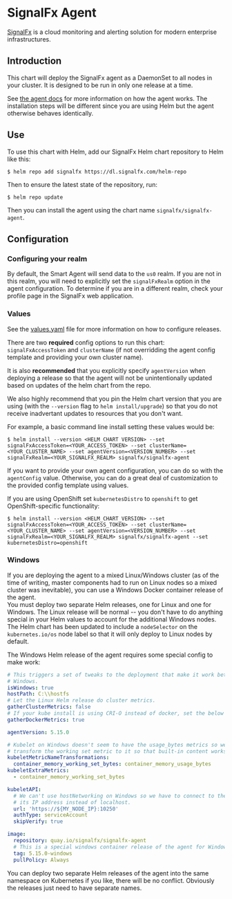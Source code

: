 # SignalFx Agent

[SignalFx](https://signalfx.com) is a cloud monitoring and alerting solution
for modern enterprise infrastructures.

## Introduction

This chart will deploy the SignalFx agent as a DaemonSet to all nodes in your
cluster.  It is designed to be run in only one release at a time.

See [the agent
docs](https://docs.signalfx.com/en/latest/integrations/kubernetes-quickstart.html)
for more information on how the agent works.  The installation steps will be
different since you are using Helm but the agent otherwise behaves identically.

## Use

To use this chart with Helm, add our SignalFx Helm chart repository to Helm
like this:

`$ helm repo add signalfx https://dl.signalfx.com/helm-repo`

Then to ensure the latest state of the repository, run:

`$ helm repo update`

Then you can install the agent using the chart name `signalfx/signalfx-agent`.

## Configuration

### Configuring your realm
By default, the Smart Agent will send data to the `us0` realm. If you are
not in this realm, you will need to explicitly set the `signalFxRealm` option
in the agent configuration. To determine if you are in a different realm,
check your profile page in the SignalFx web application.

### Values

See the [values.yaml](./values.yaml) file for more information on how to
configure releases.

There are two **required** config options to run this chart:
`signalFxAccessToken` and `clusterName` (if not overridding the agent config
template and providing your own cluster name).

It is also **recommended** that you explicitly specify `agentVersion` when
deploying a release so that the agent will not be unintentionally updated based
on updates of the helm chart from the repo.

We also highly recommend that you pin the Helm chart version that you are using
(with the `--version` flag to `helm install/upgrade`) so that you do not
receive inadvertant updates to resources that you don't want.

For example, a basic command line install setting these values would be:

`$ helm install --version <HELM CHART VERSION> --set signalFxAccessToken=<YOUR_ACCESS_TOKEN> --set clusterName=<YOUR_CLUSTER_NAME> --set agentVersion=<VERSION_NUMBER> --set signalFxRealm=<YOUR_SIGNALFX_REALM> signalfx/signalfx-agent`

If you want to provide your own agent configuration, you can do so with the
`agentConfig` value.  Otherwise, you can do a great deal of customization to
the provided config template using values.

If you are using OpenShift set `kubernetesDistro` to `openshift` to get
OpenShift-specific functionality:

`$ helm install --version <HELM_CHART_VERSION> --set signalFxAccessToken=<YOUR_ACCESS_TOKEN> --set clusterName=<YOUR_CLUSTER_NAME> --set agentVersion=<VERSION_NUMBER> --set signalFxRealm=<YOUR_SIGNALFX_REALM> signalfx/signalfx-agent --set kubernetesDistro=openshift`

### Windows

If you are deploying the agent to a mixed Linux/Windows cluster (as of the time
of writing, master components had to run on Linux nodes so a mixed cluster was
inevitable), you can use a Windows Docker container release of the agent.  
You must deploy two separate Helm releases, one for Linux and one
for Windows.  The Linux release will be normal -- you don't have to do anything
special in your Helm values to account for the additional Windows nodes. The
Helm chart has been updated to include a `nodeSelector` on the
`kubernetes.io/os` node label so that it will only deploy to Linux nodes by
default.

The Windows Helm release of the agent requires some special config to make work:

```yaml
# This triggers a set of tweaks to the deployment that make it work better for
# Windows.
isWindows: true
hostPath: C:\\hostfs
# Let the Linux Helm release do cluster metrics.
gatherClusterMetrics: false
# If your kube install is using CRI-O instead of docker, set the below to false.
gatherDockerMetrics: true

agentVersion: 5.15.0

# Kubelet on Windows doesn't seem to have the usage_bytes metrics so we'll
# transform the working set metric to it so that built-in content works.
kubeletMetricNameTransformations:
  container_memory_working_set_bytes: container_memory_usage_bytes
kubeletExtraMetrics:
  - container_memory_working_set_bytes

kubeletAPI:
  # We can't use hostNetworking on Windows so we have to connect to the node by
  # its IP address instead of localhost.
  url: 'https://${MY_NODE_IP}:10250'
  authType: serviceAccount
  skipVerify: true

image:
  repository: quay.io/signalfx/signalfx-agent
  # This is a special windows container release of the agent for Windows.
  tag: 5.15.0-windows
  pullPolicy: Always
```

You can deploy two separate Helm releases of the agent into the same namespace
on Kubernetes if you like, there will be no conflict.  Obviously the releases
just need to have separate names.
